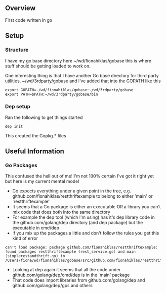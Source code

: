 ## Overview

First code written in go

## Setup

### Structure

I have my go base directory here ~/wd/fionahiklas/gobase this is where stuff should be getting loaded to work on.

One interesting thing is that I have another Go base directory for third party utilities, ~/wd/3rdparty/gobase and I've added that into 
the GOPATH like this

```
export GOPATH=~/wd/fionahiklas/gobase:~/wd/3rdparty/gobase
export PATH=$PATH:~/wd/3rdparty/gobase/bin
``` 

### Dep setup

Ran the following to get things started

```
dep init
```

This created the Gopkg.* files


## Useful Information

### Go Packages

This confused the hell out of me!  I'm not 100% certain I've got it right yet but here is my current mental model

* Go expects everything under a given point in the tree, e.g. github.com/fionahiklas/restthriftexample to belong to either 'main' or 'restthriftexample'
* It seems that a Go package is either an executable OR a library you can't mix code that does both into the same directory
* For example the dep tool (which I'm using) has it's dep library code in the github.com/golang/dep directory (and dep package) but the executable in cmd/dep 
* If you mix up the packages a little and don't follow the rules you get this kind of error

```
can't load package: package github.com/fionahiklas/restthriftexample: found packages restthriftexample (rest_service.go) and main (simplerestandthrift.go) in /Users/fiona/wd/fionahiklas/gobase/src/github.com/fionahiklas/restthriftexample
```

* Looking at dep again it seems that all the code under github.com/golang/dep/cmd/dep is in the 'main' package 
* That code does import libraries from github.com/golang/dep and github.com/golang/dep/gps and others


